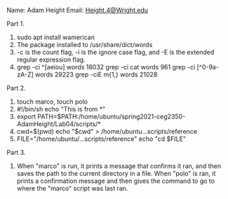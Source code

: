 Name: Adam Height
Email: Height.4@Wright.edu

Part 1.

1. sudo apt install wamerican
2. The package installed to /usr/share/dict/words
3. -c is the count flag, -i is the ignore case flag, and -E is the extended regular expression flag.
4. grep -ci ^[aeiou] words	18032
   grep -ci cat words		961
   grep -ci [^0-9a-zA-Z] words	29223
   grep -ciE m\{1,\} words	21028

Part 2.

1. touch marco, touch polo
2. 	#!/bin/sh
	echo "This is from *"
3. export PATH=$PATH:/home/ubuntu/spring2021-ceg2350-AdamHeight/Lab04/scripts/*
4. cwd=$(pwd)
   echo "$cwd" > /home/ubuntu...scripts/reference
5. FILE="/home/ubuntu/...scripts/reference"
   echo "cd $FILE"

Part 3.

1. When "marco" is run, it prints a message that confirms it ran, and then saves the path to the current directory in a file.
When "polo" is ran, it prints a confirmation message and then gives the command to go to where the "marco" script was last ran.
